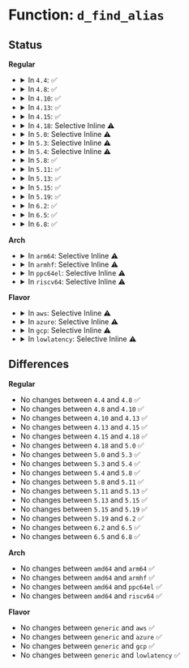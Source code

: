 # Function: <code>d_find_alias</code>

## Status
<b>Regular</b>
<ul>
<li>
<details>
<summary>In <code>4.4</code>: ✅</summary>

```c
struct dentry *d_find_alias(struct inode *inode);
```

**Collision:** Unique Global

**Inline:** No

**Transformation:** False

**Instances:**

```
In fs/dcache.c (ffffffff81222d80)
Location: fs/dcache.c:891
Inline: False
Direct callers:
  - mm/shmem.c:shmem_fh_to_dentry
  - fs/fs-writeback.c:block_dump___mark_inode_dirty
  - fs/devpts/inode.c:devpts_get_priv
  - fs/devpts/inode.c:devpts_pty_kill
  - fs/fat/namei_vfat.c:vfat_lookup
  - fs/fuse/dir.c:fuse_reverse_inval_entry
  - security/selinux/hooks.c:inode_doinit_with_dentry
  - security/selinux/hooks.c:inode_doinit_with_dentry
  - security/lsm_audit.c:common_lsm_audit
```
**Symbols:**

```
ffffffff81222d80-ffffffff81222ea6: d_find_alias (STB_GLOBAL)
```
</details>
</li>
<li>
<details>
<summary>In <code>4.8</code>: ✅</summary>

```c
struct dentry *d_find_alias(struct inode *inode);
```

**Collision:** Unique Global

**Inline:** No

**Transformation:** False

**Instances:**

```
In fs/dcache.c (ffffffff8124ab80)
Location: fs/dcache.c:899
Inline: False
Direct callers:
  - mm/shmem.c:shmem_fh_to_dentry
  - fs/fs-writeback.c:block_dump___mark_inode_dirty
  - fs/fat/namei_vfat.c:vfat_lookup
  - fs/fuse/dir.c:fuse_reverse_inval_entry
  - security/selinux/hooks.c:inode_doinit_with_dentry
  - security/selinux/hooks.c:inode_doinit_with_dentry
  - security/lsm_audit.c:common_lsm_audit
```
**Symbols:**

```
ffffffff8124ab80-ffffffff8124aca4: d_find_alias (STB_GLOBAL)
```
</details>
</li>
<li>
<details>
<summary>In <code>4.10</code>: ✅</summary>

```c
struct dentry *d_find_alias(struct inode *inode);
```

**Collision:** Unique Global

**Inline:** No

**Transformation:** False

**Instances:**

```
In fs/dcache.c (ffffffff8125db40)
Location: fs/dcache.c:899
Inline: False
Direct callers:
  - mm/shmem.c:shmem_fh_to_dentry
  - fs/fs-writeback.c:block_dump___mark_inode_dirty
  - fs/fat/namei_vfat.c:vfat_lookup
  - fs/fuse/dir.c:fuse_reverse_inval_entry
  - security/selinux/hooks.c:inode_doinit_with_dentry
  - security/selinux/hooks.c:inode_doinit_with_dentry
  - security/lsm_audit.c:common_lsm_audit
```
**Symbols:**

```
ffffffff8125db40-ffffffff8125dc64: d_find_alias (STB_GLOBAL)
```
</details>
</li>
<li>
<details>
<summary>In <code>4.13</code>: ✅</summary>

```c
struct dentry *d_find_alias(struct inode *inode);
```

**Collision:** Unique Global

**Inline:** No

**Transformation:** False

**Instances:**

```
In fs/dcache.c (ffffffff8126b930)
Location: fs/dcache.c:931
Inline: False
Direct callers:
  - mm/shmem.c:shmem_fh_to_dentry
  - fs/fs-writeback.c:block_dump___mark_inode_dirty
  - fs/fat/namei_vfat.c:vfat_lookup
  - fs/fuse/dir.c:fuse_reverse_inval_entry
  - security/commoncap.c:cap_inode_getsecurity
  - security/selinux/hooks.c:inode_doinit_with_dentry
  - security/selinux/hooks.c:inode_doinit_with_dentry
  - security/lsm_audit.c:common_lsm_audit
```
**Symbols:**

```
ffffffff8126b930-ffffffff8126ba60: d_find_alias (STB_GLOBAL)
```
</details>
</li>
<li>
<details>
<summary>In <code>4.15</code>: ✅</summary>

```c
struct dentry *d_find_alias(struct inode *inode);
```

**Collision:** Unique Global

**Inline:** No

**Transformation:** False

**Instances:**

```
In fs/dcache.c (ffffffff8128e1c0)
Location: fs/dcache.c:943
Inline: False
Direct callers:
  - mm/shmem.c:shmem_fh_to_dentry
  - fs/fs-writeback.c:block_dump___mark_inode_dirty
  - fs/fat/namei_vfat.c:vfat_lookup
  - fs/fuse/dir.c:fuse_reverse_inval_entry
  - security/commoncap.c:cap_inode_getsecurity
  - security/selinux/hooks.c:inode_doinit_with_dentry
  - security/selinux/hooks.c:inode_doinit_with_dentry
  - security/lsm_audit.c:common_lsm_audit
```
**Symbols:**

```
ffffffff8128e1c0-ffffffff8128e2f0: d_find_alias (STB_GLOBAL)
```
</details>
</li>
<li>
<details>
<summary>In <code>4.18</code>: Selective Inline ⚠️</summary>

```c
struct dentry *d_find_alias(struct inode *inode);
```

**Collision:** Unique Global

**Inline:** Selective

**Transformation:** False

**Instances:**

```
In fs/dcache.c (ffffffff812b5b80)
Location: fs/dcache.c:965
Inline: True
Direct callers:
  - mm/shmem.c:shmem_fh_to_dentry
  - fs/fs-writeback.c:block_dump___mark_inode_dirty
  - fs/fat/namei_vfat.c:vfat_lookup
  - fs/fuse/dir.c:fuse_reverse_inval_entry
  - security/selinux/hooks.c:inode_doinit_with_dentry
  - security/selinux/hooks.c:inode_doinit_with_dentry
  - security/lsm_audit.c:dump_common_audit_data
```
**Symbols:**

```
ffffffff812b5b80-ffffffff812b5c46: d_find_alias (STB_GLOBAL)
```
</details>
</li>
<li>
<details>
<summary>In <code>5.0</code>: Selective Inline ⚠️</summary>

```c
struct dentry *d_find_alias(struct inode *inode);
```

**Collision:** Unique Global

**Inline:** Selective

**Transformation:** False

**Instances:**

```
In fs/dcache.c (ffffffff812ca3b0)
Location: fs/dcache.c:978
Inline: True
Direct callers:
  - mm/shmem.c:shmem_fh_to_dentry
  - fs/fs-writeback.c:block_dump___mark_inode_dirty
  - fs/fat/namei_vfat.c:vfat_lookup
  - fs/fuse/dir.c:fuse_reverse_inval_entry
  - security/selinux/hooks.c:inode_doinit_with_dentry
  - security/selinux/hooks.c:inode_doinit_with_dentry
  - security/lsm_audit.c:dump_common_audit_data
```
**Symbols:**

```
ffffffff812ca3b0-ffffffff812ca476: d_find_alias (STB_GLOBAL)
```
</details>
</li>
<li>
<details>
<summary>In <code>5.3</code>: Selective Inline ⚠️</summary>

```c
struct dentry *d_find_alias(struct inode *inode);
```

**Collision:** Unique Global

**Inline:** Selective

**Transformation:** False

**Instances:**

```
In fs/dcache.c (ffffffff812e6e20)
Location: fs/dcache.c:1004
Inline: True
Direct callers:
  - mm/shmem.c:shmem_fh_to_dentry
  - fs/fs-writeback.c:block_dump___mark_inode_dirty
  - fs/fat/namei_vfat.c:vfat_lookup
  - fs/fuse/dir.c:fuse_reverse_inval_entry
  - security/selinux/hooks.c:inode_doinit_with_dentry
  - security/selinux/hooks.c:inode_doinit_with_dentry
  - security/lsm_audit.c:dump_common_audit_data
```
**Symbols:**

```
ffffffff812e6e20-ffffffff812e6ef5: d_find_alias (STB_GLOBAL)
```
</details>
</li>
<li>
<details>
<summary>In <code>5.4</code>: Selective Inline ⚠️</summary>

```c
struct dentry *d_find_alias(struct inode *inode);
```

**Collision:** Unique Global

**Inline:** Selective

**Transformation:** False

**Instances:**

```
In fs/dcache.c (ffffffff812f8990)
Location: fs/dcache.c:1004
Inline: True
Direct callers:
  - mm/shmem.c:shmem_fh_to_dentry
  - fs/fs-writeback.c:block_dump___mark_inode_dirty
  - fs/fat/namei_vfat.c:vfat_lookup
  - fs/fuse/dir.c:fuse_reverse_inval_entry
  - security/selinux/hooks.c:inode_doinit_with_dentry
  - security/selinux/hooks.c:inode_doinit_with_dentry
  - security/lsm_audit.c:dump_common_audit_data
```
**Symbols:**

```
ffffffff812f8990-ffffffff812f8a65: d_find_alias (STB_GLOBAL)
```
</details>
</li>
<li>
<details>
<summary>In <code>5.8</code>: ✅</summary>

```c
struct dentry *d_find_alias(struct inode *inode);
```

**Collision:** Unique Global

**Inline:** No

**Transformation:** False

**Instances:**

```
In fs/dcache.c (ffffffff813319b0)
Location: fs/dcache.c:1025
Inline: False
Direct callers:
  - mm/shmem.c:shmem_fh_to_dentry
  - fs/fs-writeback.c:block_dump___mark_inode_dirty
  - fs/proc/inode.c:proc_invalidate_siblings_dcache
  - fs/fat/namei_vfat.c:vfat_lookup
  - fs/fuse/dir.c:fuse_reverse_inval_entry
  - security/selinux/hooks.c:inode_doinit_with_dentry
  - security/selinux/hooks.c:inode_doinit_with_dentry
  - security/lsm_audit.c:dump_common_audit_data
```
**Symbols:**

```
ffffffff813319b0-ffffffff81331a7f: d_find_alias (STB_GLOBAL)
```
</details>
</li>
<li>
<details>
<summary>In <code>5.11</code>: ✅</summary>

```c
struct dentry *d_find_alias(struct inode *inode);
```

**Collision:** Unique Global

**Inline:** No

**Transformation:** False

**Instances:**

```
In fs/dcache.c (ffffffff8133d350)
Location: fs/dcache.c:1032
Inline: False
Direct callers:
  - mm/shmem.c:shmem_fh_to_dentry
  - fs/fs-writeback.c:block_dump___mark_inode_dirty
  - fs/proc/inode.c:proc_invalidate_siblings_dcache
  - fs/fat/namei_vfat.c:vfat_lookup
  - fs/fuse/dir.c:fuse_reverse_inval_entry
  - security/selinux/hooks.c:inode_doinit_with_dentry
  - security/selinux/hooks.c:inode_doinit_with_dentry
  - security/lsm_audit.c:dump_common_audit_data
```
**Symbols:**

```
ffffffff8133d350-ffffffff8133d41f: d_find_alias (STB_GLOBAL)
```
</details>
</li>
<li>
<details>
<summary>In <code>5.13</code>: ✅</summary>

```c
struct dentry *d_find_alias(struct inode *inode);
```

**Collision:** Unique Global

**Inline:** No

**Transformation:** False

**Instances:**

```
In fs/dcache.c (ffffffff81343960)
Location: fs/dcache.c:1035
Inline: False
Direct callers:
  - mm/shmem.c:shmem_fh_to_dentry
  - fs/proc/inode.c:proc_invalidate_siblings_dcache
  - fs/fat/namei_vfat.c:vfat_lookup
  - fs/fuse/dir.c:fuse_reverse_inval_entry
  - security/selinux/hooks.c:inode_doinit_with_dentry
  - security/selinux/hooks.c:inode_doinit_with_dentry
```
**Symbols:**

```
ffffffff81343960-ffffffff81343a2f: d_find_alias (STB_GLOBAL)
```
</details>
</li>
<li>
<details>
<summary>In <code>5.15</code>: ✅</summary>

```c
struct dentry *d_find_alias(struct inode *inode);
```

**Collision:** Unique Global

**Inline:** No

**Transformation:** False

**Instances:**

```
In fs/dcache.c (ffffffff81391380)
Location: fs/dcache.c:1035
Inline: False
Direct callers:
  - mm/shmem.c:shmem_fh_to_dentry
  - fs/proc/inode.c:proc_invalidate_siblings_dcache
  - fs/fat/namei_vfat.c:vfat_lookup
  - fs/fuse/dir.c:fuse_reverse_inval_entry
  - security/selinux/hooks.c:inode_doinit_with_dentry
  - security/selinux/hooks.c:inode_doinit_with_dentry
```
**Symbols:**

```
ffffffff81391380-ffffffff8139144f: d_find_alias (STB_GLOBAL)
```
</details>
</li>
<li>
<details>
<summary>In <code>5.19</code>: ✅</summary>

```c
struct dentry *d_find_alias(struct inode *inode);
```

**Collision:** Unique Global

**Inline:** No

**Transformation:** False

**Instances:**

```
In fs/dcache.c (ffffffff814119f0)
Location: fs/dcache.c:1060
Inline: False
Direct callers:
  - mm/shmem.c:shmem_fh_to_dentry
  - fs/proc/inode.c:proc_invalidate_siblings_dcache
  - fs/fat/namei_vfat.c:vfat_lookup
  - fs/fuse/dir.c:fuse_reverse_inval_entry
  - security/selinux/hooks.c:inode_doinit_with_dentry
  - security/selinux/hooks.c:inode_doinit_with_dentry
```
**Symbols:**

```
ffffffff814119f0-ffffffff81411ab7: d_find_alias (STB_GLOBAL)
```
</details>
</li>
<li>
<details>
<summary>In <code>6.2</code>: ✅</summary>

```c
struct dentry *d_find_alias(struct inode *inode);
```

**Collision:** Unique Global

**Inline:** No

**Transformation:** False

**Instances:**

```
In fs/dcache.c (ffffffff8149c400)
Location: fs/dcache.c:1060
Inline: False
Direct callers:
  - mm/shmem.c:shmem_fh_to_dentry
  - fs/proc/inode.c:proc_invalidate_siblings_dcache
  - fs/fat/namei_vfat.c:vfat_lookup
  - fs/fuse/dir.c:fuse_reverse_inval_entry
  - security/selinux/hooks.c:inode_doinit_with_dentry
  - security/selinux/hooks.c:inode_doinit_with_dentry
```
**Symbols:**

```
ffffffff8149c400-ffffffff8149c4c7: d_find_alias (STB_GLOBAL)
```
</details>
</li>
<li>
<details>
<summary>In <code>6.5</code>: ✅</summary>

```c
struct dentry *d_find_alias(struct inode *inode);
```

**Collision:** Unique Global

**Inline:** No

**Transformation:** False

**Instances:**

```
In fs/dcache.c (ffffffff814d1750)
Location: fs/dcache.c:1060
Inline: False
Direct callers:
  - mm/shmem.c:shmem_fh_to_dentry
  - fs/proc/inode.c:proc_invalidate_siblings_dcache
  - fs/fat/namei_vfat.c:vfat_lookup
  - fs/fuse/dir.c:fuse_reverse_inval_entry
  - security/selinux/hooks.c:inode_doinit_with_dentry
  - security/selinux/hooks.c:inode_doinit_with_dentry
```
**Symbols:**

```
ffffffff814d1750-ffffffff814d1817: d_find_alias (STB_GLOBAL)
```
</details>
</li>
<li>
<details>
<summary>In <code>6.8</code>: ✅</summary>

```c
struct dentry *d_find_alias(struct inode *inode);
```

**Collision:** Unique Global

**Inline:** No

**Transformation:** False

**Instances:**

```
In fs/dcache.c (ffffffff81504060)
Location: fs/dcache.c:985
Inline: False
Direct callers:
  - mm/shmem.c:shmem_fh_to_dentry
  - fs/proc/inode.c:proc_invalidate_siblings_dcache
  - fs/fat/namei_vfat.c:vfat_lookup
  - fs/fuse/dir.c:fuse_reverse_inval_entry
  - security/selinux/hooks.c:inode_doinit_with_dentry
  - security/selinux/hooks.c:inode_doinit_with_dentry
```
**Symbols:**

```
ffffffff81504060-ffffffff81504127: d_find_alias (STB_GLOBAL)
```
</details>
</li>
</ul>
<b>Arch</b>
<ul>
<li>
<details>
<summary>In <code>arm64</code>: Selective Inline ⚠️</summary>

```c
struct dentry *d_find_alias(struct inode *inode);
```

**Collision:** Unique Global

**Inline:** Selective

**Transformation:** False

**Instances:**

```
In fs/dcache.c (ffff8000103a6760)
Location: fs/dcache.c:1004
Inline: True
Direct callers:
  - mm/shmem.c:shmem_fh_to_dentry
  - fs/fs-writeback.c:block_dump___mark_inode_dirty
  - fs/fat/namei_vfat.c:vfat_lookup
  - fs/fuse/dir.c:fuse_reverse_inval_entry
  - security/selinux/hooks.c:inode_doinit_with_dentry
  - security/selinux/hooks.c:inode_doinit_with_dentry
  - security/lsm_audit.c:dump_common_audit_data
```
**Symbols:**

```
ffff8000103a6760-ffff8000103a68c8: d_find_alias (STB_GLOBAL)
```
</details>
</li>
<li>
<details>
<summary>In <code>armhf</code>: Selective Inline ⚠️</summary>

```c
struct dentry *d_find_alias(struct inode *inode);
```

**Collision:** Unique Global

**Inline:** Selective

**Transformation:** False

**Instances:**

```
In fs/dcache.c (c0587db8)
Location: fs/dcache.c:1004
Inline: True
Direct callers:
  - mm/shmem.c:shmem_fh_to_dentry
  - fs/fs-writeback.c:block_dump___mark_inode_dirty
  - fs/fat/namei_vfat.c:vfat_lookup
  - fs/fuse/dir.c:fuse_reverse_inval_entry
  - security/selinux/hooks.c:inode_doinit_with_dentry
  - security/selinux/hooks.c:inode_doinit_with_dentry
  - security/lsm_audit.c:dump_common_audit_data
```
**Symbols:**

```
c0587db8-c0587eb0: d_find_alias (STB_GLOBAL)
```
</details>
</li>
<li>
<details>
<summary>In <code>ppc64el</code>: Selective Inline ⚠️</summary>

```c
struct dentry *d_find_alias(struct inode *inode);
```

**Collision:** Unique Global

**Inline:** Selective

**Transformation:** False

**Instances:**

```
In fs/dcache.c (c0000000004a0140)
Location: fs/dcache.c:1004
Inline: True
Direct callers:
  - mm/shmem.c:shmem_fh_to_dentry
  - fs/fs-writeback.c:block_dump___mark_inode_dirty
  - fs/fat/namei_vfat.c:vfat_lookup
  - fs/fuse/dir.c:fuse_reverse_inval_entry
  - security/selinux/hooks.c:inode_doinit_with_dentry
  - security/selinux/hooks.c:inode_doinit_with_dentry
  - security/lsm_audit.c:dump_common_audit_data
```
**Symbols:**

```
c0000000004a0140-c0000000004a0320: d_find_alias (STB_GLOBAL)
```
</details>
</li>
<li>
<details>
<summary>In <code>riscv64</code>: Selective Inline ⚠️</summary>

```c
struct dentry *d_find_alias(struct inode *inode);
```

**Collision:** Unique Global

**Inline:** Selective

**Transformation:** False

**Instances:**

```
In fs/dcache.c (ffffffe00026d1ee)
Location: fs/dcache.c:1004
Inline: True
Direct callers:
  - mm/shmem.c:shmem_fh_to_dentry
  - fs/fs-writeback.c:block_dump___mark_inode_dirty
  - fs/fat/namei_vfat.c:vfat_lookup
  - fs/fuse/dir.c:fuse_reverse_inval_entry
  - security/selinux/hooks.c:inode_doinit_with_dentry
  - security/selinux/hooks.c:inode_doinit_with_dentry
  - security/lsm_audit.c:dump_common_audit_data
```
**Symbols:**

```
ffffffe00026d1ee-ffffffe00026d36c: d_find_alias (STB_GLOBAL)
```
</details>
</li>
</ul>
<b>Flavor</b>
<ul>
<li>
<details>
<summary>In <code>aws</code>: Selective Inline ⚠️</summary>

```c
struct dentry *d_find_alias(struct inode *inode);
```

**Collision:** Unique Global

**Inline:** Selective

**Transformation:** False

**Instances:**

```
In fs/dcache.c (ffffffff812f0f70)
Location: fs/dcache.c:1004
Inline: True
Direct callers:
  - mm/shmem.c:shmem_fh_to_dentry
  - fs/fs-writeback.c:block_dump___mark_inode_dirty
  - fs/fat/namei_vfat.c:vfat_lookup
  - fs/fuse/dir.c:fuse_reverse_inval_entry
  - security/selinux/hooks.c:inode_doinit_with_dentry
  - security/selinux/hooks.c:inode_doinit_with_dentry
  - security/lsm_audit.c:dump_common_audit_data
```
**Symbols:**

```
ffffffff812f0f70-ffffffff812f1045: d_find_alias (STB_GLOBAL)
```
</details>
</li>
<li>
<details>
<summary>In <code>azure</code>: Selective Inline ⚠️</summary>

```c
struct dentry *d_find_alias(struct inode *inode);
```

**Collision:** Unique Global

**Inline:** Selective

**Transformation:** False

**Instances:**

```
In fs/dcache.c (ffffffff812e1ba0)
Location: fs/dcache.c:1004
Inline: True
Direct callers:
  - mm/shmem.c:shmem_fh_to_dentry
  - fs/fs-writeback.c:block_dump___mark_inode_dirty
  - fs/fat/namei_vfat.c:vfat_lookup
  - fs/fuse/dir.c:fuse_reverse_inval_entry
  - security/selinux/hooks.c:inode_doinit_with_dentry
  - security/selinux/hooks.c:inode_doinit_with_dentry
  - security/lsm_audit.c:dump_common_audit_data
```
**Symbols:**

```
ffffffff812e1ba0-ffffffff812e1c75: d_find_alias (STB_GLOBAL)
```
</details>
</li>
<li>
<details>
<summary>In <code>gcp</code>: Selective Inline ⚠️</summary>

```c
struct dentry *d_find_alias(struct inode *inode);
```

**Collision:** Unique Global

**Inline:** Selective

**Transformation:** False

**Instances:**

```
In fs/dcache.c (ffffffff812eed80)
Location: fs/dcache.c:1004
Inline: True
Direct callers:
  - mm/shmem.c:shmem_fh_to_dentry
  - fs/fs-writeback.c:block_dump___mark_inode_dirty
  - fs/fat/namei_vfat.c:vfat_lookup
  - fs/fuse/dir.c:fuse_reverse_inval_entry
  - security/selinux/hooks.c:inode_doinit_with_dentry
  - security/selinux/hooks.c:inode_doinit_with_dentry
  - security/lsm_audit.c:dump_common_audit_data
```
**Symbols:**

```
ffffffff812eed80-ffffffff812eee55: d_find_alias (STB_GLOBAL)
```
</details>
</li>
<li>
<details>
<summary>In <code>lowlatency</code>: Selective Inline ⚠️</summary>

```c
struct dentry *d_find_alias(struct inode *inode);
```

**Collision:** Unique Global

**Inline:** Selective

**Transformation:** False

**Instances:**

```
In fs/dcache.c (ffffffff812ff7f0)
Location: fs/dcache.c:1004
Inline: True
Direct callers:
  - mm/shmem.c:shmem_fh_to_dentry
  - fs/fs-writeback.c:block_dump___mark_inode_dirty
  - fs/fat/namei_vfat.c:vfat_lookup
  - fs/fuse/dir.c:fuse_reverse_inval_entry
  - security/selinux/hooks.c:inode_doinit_with_dentry
  - security/selinux/hooks.c:inode_doinit_with_dentry
  - security/lsm_audit.c:dump_common_audit_data
```
**Symbols:**

```
ffffffff812ff7f0-ffffffff812ff8cd: d_find_alias (STB_GLOBAL)
```
</details>
</li>
</ul>

## Differences
<b>Regular</b>
<ul>
<li>
No changes between <code>4.4</code> and <code>4.8</code> ✅
</li>
<li>
No changes between <code>4.8</code> and <code>4.10</code> ✅
</li>
<li>
No changes between <code>4.10</code> and <code>4.13</code> ✅
</li>
<li>
No changes between <code>4.13</code> and <code>4.15</code> ✅
</li>
<li>
No changes between <code>4.15</code> and <code>4.18</code> ✅
</li>
<li>
No changes between <code>4.18</code> and <code>5.0</code> ✅
</li>
<li>
No changes between <code>5.0</code> and <code>5.3</code> ✅
</li>
<li>
No changes between <code>5.3</code> and <code>5.4</code> ✅
</li>
<li>
No changes between <code>5.4</code> and <code>5.8</code> ✅
</li>
<li>
No changes between <code>5.8</code> and <code>5.11</code> ✅
</li>
<li>
No changes between <code>5.11</code> and <code>5.13</code> ✅
</li>
<li>
No changes between <code>5.13</code> and <code>5.15</code> ✅
</li>
<li>
No changes between <code>5.15</code> and <code>5.19</code> ✅
</li>
<li>
No changes between <code>5.19</code> and <code>6.2</code> ✅
</li>
<li>
No changes between <code>6.2</code> and <code>6.5</code> ✅
</li>
<li>
No changes between <code>6.5</code> and <code>6.8</code> ✅
</li>
</ul>
<b>Arch</b>
<ul>
<li>
No changes between <code>amd64</code> and <code>arm64</code> ✅
</li>
<li>
No changes between <code>amd64</code> and <code>armhf</code> ✅
</li>
<li>
No changes between <code>amd64</code> and <code>ppc64el</code> ✅
</li>
<li>
No changes between <code>amd64</code> and <code>riscv64</code> ✅
</li>
</ul>
<b>Flavor</b>
<ul>
<li>
No changes between <code>generic</code> and <code>aws</code> ✅
</li>
<li>
No changes between <code>generic</code> and <code>azure</code> ✅
</li>
<li>
No changes between <code>generic</code> and <code>gcp</code> ✅
</li>
<li>
No changes between <code>generic</code> and <code>lowlatency</code> ✅
</li>
</ul>
